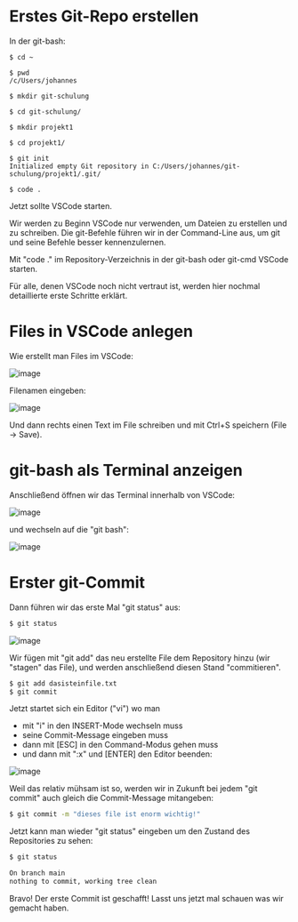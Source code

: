 # Erstes Git-Repo erstellen

In der git-bash:

```
$ cd ~

$ pwd
/c/Users/johannes

$ mkdir git-schulung

$ cd git-schulung/

$ mkdir projekt1

$ cd projekt1/

$ git init
Initialized empty Git repository in C:/Users/johannes/git-schulung/projekt1/.git/

$ code .
```
Jetzt sollte VSCode starten.

Wir werden zu Beginn VSCode nur verwenden, um Dateien zu erstellen und zu schreiben. Die git-Befehle führen wir in der Command-Line aus, um git und seine Befehle besser kennenzulernen.

Mit "code ." im Repository-Verzeichnis in der git-bash oder git-cmd VSCode starten.

Für alle, denen VSCode noch nicht vertraut ist, werden hier nochmal detaillierte erste Schritte erklärt.

# Files in VSCode anlegen

Wie erstellt man Files im VSCode:

![image](https://github.com/suxess-it/git-gitlab-gitops-schulung/assets/11465610/19ca6893-eac6-4ca6-81d7-554a815a9875)

Filenamen eingeben:

![image](https://github.com/suxess-it/git-gitlab-gitops-schulung/assets/11465610/92f0eac9-e2bd-4384-a697-bd6680769404)

Und dann rechts einen Text im File schreiben und mit Ctrl+S speichern (File → Save).

# git-bash als Terminal anzeigen

Anschließend öffnen wir das Terminal innerhalb von VSCode:

![image](https://github.com/suxess-it/git-gitlab-gitops-schulung/assets/11465610/b378f5c2-a47a-4564-88fe-da533dc5734b)

und wechseln auf die "git bash":

![image](https://github.com/suxess-it/git-gitlab-gitops-schulung/assets/11465610/8decb013-6b39-401a-aa74-2ba7c01b655d)

# Erster git-Commit 

Dann führen wir das erste Mal "git status" aus:

```bash
$ git status
```

![image](https://github.com/suxess-it/git-gitlab-gitops-schulung/assets/11465610/a55caf16-23ea-4283-a910-3aef16bdabe8)

Wir fügen mit "git add" das neu erstellte File dem Repository hinzu (wir "stagen" das File), und werden anschließend diesen Stand "commitieren".

```bash
$ git add dasisteinfile.txt
$ git commit
```

Jetzt startet sich ein Editor ("vi") wo man 

- mit "i" in den INSERT-Mode wechseln muss
- seine Commit-Message eingeben muss
- dann mit [ESC] in den Command-Modus gehen muss
- und dann mit ":x" und [ENTER] den Editor beenden:

![image](https://github.com/suxess-it/git-gitlab-gitops-schulung/assets/11465610/29f76202-64f9-477d-b9cb-ebff5a16357c)

Weil das relativ mühsam ist so, werden wir in Zukunft bei jedem "git commit" auch gleich die Commit-Message mitangeben:

```bash
$ git commit -m "dieses file ist enorm wichtig!"
```

Jetzt kann man wieder "git status" eingeben um den Zustand des Repositories zu sehen:

```bash
$ git status

On branch main
nothing to commit, working tree clean
```

Bravo! Der erste Commit ist geschafft! Lasst uns jetzt mal schauen was wir gemacht haben.

